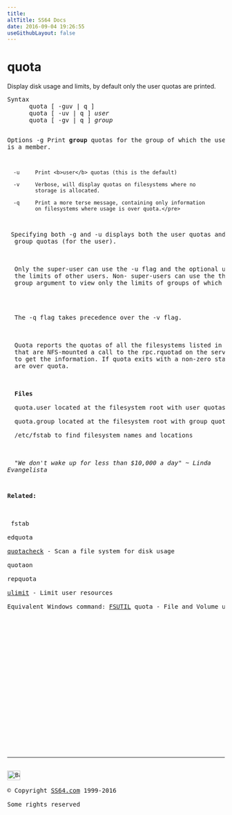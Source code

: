 ```yaml
---
title:
altTitle: SS64 Docs
date: 2016-09-04 19:26:55
useGithubLayout: false
---
```

<!-- #BeginLibraryItem "/Library/head_bash.lbi" --><!-- #EndLibraryItem --><h1>quota</h1> 
<p>Display disk usage and limits, by default only the user quotas 
are printed.</p>
<pre>Syntax
      quota [ -guv | q ]
      quota [ -uv | q ] <i>user</i>
      quota [ -gv | q ] <i>group</i>

Options
      -g     Print <b>group</b> quotas for the group of which the user
             is a member.

      -u     Print <b>user</b> quotas (this is the default)

      -v     Verbose, will display quotas on filesystems where no
             storage is allocated.

      -q     Print a more terse message, containing only information 
             on filesystems where usage is over quota.</pre>
<p> Specifying both -g and -u displays both the user quotas and the 
  group quotas (for the user). <br>
  <br>
  Only the super-user can use the -u flag and the optional user argument to view 
  the limits of other users. Non- super-users can use the the -g flag and optional 
  group argument to view only the limits of groups of which they are members. 
  <br>
  <br>
  The -q flag takes precedence over the -v flag. <br>
  <br>
  Quota reports the quotas of all the filesystems listed in /etc/fstab. For filesystems 
  that are NFS-mounted a call to the rpc.rquotad on the server machine is performed 
  to get the information. If quota exits with a non-zero status, one or more filesystems 
  are over quota. <br>
  <br>
  <b>Files </b><br>
  quota.user located at the filesystem root with user quotas <br>
  quota.group located at the filesystem root with group quotas <br>
  /etc/fstab to find filesystem names and locations<br>
  <br>
  <i class="quote">"We don't wake up for less than $10,000 a day" ~ Linda 
Evangelista </i> </p>
<p><b>Related:</b><br>
<br>
 fstab<br>
edquota<br>
<a href="quotacheck.html">quotacheck</a> - Scan a file system for disk usage<br>
quotaon<br>
repquota<br>
<a href="ulimit.html">ulimit</a> - Limit user resources <br>
Equivalent Windows command: <a href="../nt/fsutil.html">FSUTIL</a> quota - File and Volume utilities </p><!-- #BeginLibraryItem "/Library/foot_bash.lbi" --><p>
<!-- bash300 -->
<ins class="adsbygoogle" style="display:inline-block;width:300px;height:250px" data-ad-client="ca-pub-6140977852749469" data-ad-slot="4615356305"></ins>
<script>
(adsbygoogle = window.adsbygoogle || []).push({});
</script></p>
<hr>
<div id="bl" class="footer"><a href="quota.html#"><img src="../images/top.png" width="30" height="22" alt="Back to the Top"></a></div>
<div id="br" class="footer, tagline">© Copyright <a href="../index.html">SS64.com</a> 1999-2016<br>
Some rights reserved</div><!-- #EndLibraryItem -->

